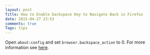 ```yaml
---
layout: post
Title: How to Enable backspace Key to Navigate Back in Firefox
date: 2015-04-27 23:53
comments: true
Tags: tips
---
```


Open `about:config` and set `browser.backspace_action` to 0.
For more information see [here](http://kb.mozillazine.org/Browser.backspace_action).

